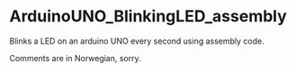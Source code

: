 # ArduinoUNO_BlinkingLED_assembly
Blinks a LED on an arduino UNO every second using assembly code.

Comments are in Norwegian, sorry.
